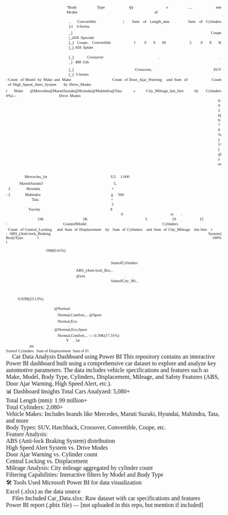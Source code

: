 <html><head><meta http-equiv="Content-Type" content="text/html; charset=utf-8" /><meta http-equiv="Content-Style-Type" content="text/css" /><meta name="generator" content="Aspose.Words for .NET 25.5.0" /><title></title><style type="text/css">body { font-family:'Times New Roman'; font-size:12pt }p { margin:0pt }li { margin-top:0pt; margin-bottom:0pt }</style></head><body><div><p style="margin-top:32.4pt; margin-left:121.35pt; text-align:justify; line-height:9.75pt"><span style="font-family:Calibri; font-size:8pt">“Body</span><span style="font-family:Calibri; font-size:8pt; letter-spacing:3.8pt"> </span><span style="font-family:Calibri; font-size:8pt">Type</span><span style="font-family:Calibri; font-size:8pt; letter-spacing:12.35pt"> </span><span style="font-family:Calibri; font-size:8pt">§§</span><span style="font-family:Calibri; font-size:8pt; letter-spacing:29.7pt"> </span><span style="font-family:Calibri; font-size:8pt">v</span><span style="font-family:Calibri; font-size:8pt; letter-spacing:3.55pt"> </span><span style="font-family:Calibri; font-size:8pt">....</span><span style="font-family:Calibri; font-size:8pt; letter-spacing:11.5pt"> </span><span style="font-family:Calibri; font-size:8pt">ene</span><span style="font-family:Calibri; font-size:8pt; letter-spacing:186.5pt"> </span><span style="font-family:Calibri; font-size:8pt">Mcdee</span><span style="font-family:Calibri; font-size:8pt; letter-spacing:152.9pt"> </span><span style="font-family:Calibri; font-size:8pt">ef</span></p><p style="margin-top:9.15pt; margin-left:126.35pt; text-align:justify; line-height:9.75pt"><span style="font-family:Calibri; font-size:8pt">..</span><span style="font-family:Calibri; font-size:8pt; letter-spacing:6.6pt"> </span><span style="font-family:Calibri; font-size:8pt">Convertible</span><span style="font-family:Calibri; font-size:8pt; letter-spacing:48.65pt"> </span><span style="font-family:Calibri; font-size:8pt">|</span><span style="font-family:Calibri; font-size:8pt; letter-spacing:10.4pt"> </span><span style="font-family:Calibri; font-size:8pt">Sum</span><span style="font-family:Calibri; font-size:8pt; letter-spacing:1.85pt"> </span><span style="font-family:Calibri; font-size:8pt">of</span><span style="font-family:Calibri; font-size:8pt; letter-spacing:1pt"> </span><span style="font-family:Calibri; font-size:8pt">Length_mm</span><span style="font-family:Calibri; font-size:8pt; letter-spacing:31.85pt"> </span><span style="font-family:Calibri; font-size:8pt">Sum</span><span style="font-family:Calibri; font-size:8pt; letter-spacing:1.85pt"> </span><span style="font-family:Calibri; font-size:8pt">of</span><span style="font-family:Calibri; font-size:8pt; letter-spacing:1pt"> </span><span style="font-family:Calibri; font-size:8pt">Cylinders</span><span style="font-family:Calibri; font-size:8pt; letter-spacing:46.4pt"> </span><span style="font-family:Calibri; font-size:8pt">LI</span><span style="font-family:Calibri; font-size:8pt; letter-spacing:5.25pt"> </span><span style="font-family:Calibri; font-size:8pt">3-Series</span></p><p style="margin-top:2.7pt; margin-left:126.35pt; text-align:justify; line-height:9.75pt"><span style="font-family:Calibri; font-size:8pt">_]</span><span style="font-family:Calibri; font-size:8pt; letter-spacing:4.2pt"> </span><span style="font-family:Calibri; font-size:8pt">Coupe</span><span style="font-family:Calibri; font-size:8pt; letter-spacing:286.7pt"> </span><span style="font-family:Calibri; font-size:8pt; letter-spacing:0.1pt">|_|458</span><span style="font-family:Calibri; font-size:8pt; letter-spacing:1.45pt"> </span><span style="font-family:Calibri; font-size:8pt">Speciale</span></p><p style="margin-left:126.35pt; text-align:justify; line-height:9.75pt"><span style="font-family:Calibri; font-size:8pt">[_]</span><span style="font-family:Calibri; font-size:8pt; letter-spacing:1.75pt"> </span><span style="font-family:Calibri; font-size:8pt">Coupe,</span><span style="font-family:Calibri; font-size:8pt; letter-spacing:2.2pt"> </span><span style="font-family:Calibri; font-size:8pt">Convertible</span><span style="font-family:Calibri; font-size:8pt; letter-spacing:40.65pt"> </span><span style="font-family:Calibri; font-size:8pt">1</span><span style="font-family:Calibri; font-size:8pt; letter-spacing:12.05pt"> </span><span style="font-family:Calibri; font-size:8pt">9</span><span style="font-family:Calibri; font-size:8pt; letter-spacing:9.05pt"> </span><span style="font-family:Calibri; font-size:8pt">9</span><span style="font-family:Calibri; font-size:8pt; letter-spacing:8.55pt"> </span><span style="font-family:Calibri; font-size:8pt">M</span><span style="font-family:Calibri; font-size:8pt; letter-spacing:42.6pt"> </span><span style="font-family:Calibri; font-size:8pt">2</span><span style="font-family:Calibri; font-size:8pt; letter-spacing:13.55pt"> </span><span style="font-family:Calibri; font-size:8pt">0</span><span style="font-family:Calibri; font-size:8pt; letter-spacing:8.55pt"> </span><span style="font-family:Calibri; font-size:8pt">8</span><span style="font-family:Calibri; font-size:8pt; letter-spacing:9.05pt"> </span><span style="font-family:Calibri; font-size:8pt">K</span><span style="font-family:Calibri; font-size:8pt; letter-spacing:49.25pt"> </span><span style="font-family:Calibri; font-size:8pt">[_]</span><span style="font-family:Calibri; font-size:8pt; letter-spacing:1.25pt"> </span><span style="font-family:Calibri; font-size:8pt">458</span><span style="font-family:Calibri; font-size:8pt; letter-spacing:1.45pt"> </span><span style="font-family:Calibri; font-size:8pt">Spider</span></p><p style="margin-top:9.65pt; margin-left:126.35pt; text-align:justify; line-height:9.75pt"><span style="font-family:Calibri; font-size:8pt">[_]</span><span style="font-family:Calibri; font-size:8pt; letter-spacing:1.75pt"> </span><span style="font-family:Calibri; font-size:8pt">Crossover</span><span style="font-family:Calibri; font-size:8pt; letter-spacing:84.95pt"> </span><span style="font-family:Calibri; font-size:8pt">.</span><span style="font-family:Calibri; font-size:8pt; letter-spacing:96.65pt"> </span><span style="font-family:Calibri; font-size:8pt">.</span><span style="font-family:Calibri; font-size:8pt; letter-spacing:86.2pt"> </span><span style="font-family:Calibri; font-size:8pt">_]</span><span style="font-family:Calibri; font-size:8pt; letter-spacing:3.7pt"> </span><span style="font-family:Calibri; font-size:8pt">488</span><span style="font-family:Calibri; font-size:8pt; letter-spacing:1.45pt"> </span><span style="font-family:Calibri; font-size:8pt">Gtb</span></p><p style="margin-top:5.15pt; margin-left:126.35pt; text-align:justify; line-height:9.75pt"><span style="font-family:Calibri; font-size:8pt">[_]</span><span style="font-family:Calibri; font-size:8pt; letter-spacing:1.75pt"> </span><span style="font-family:Calibri; font-size:8pt">Crossover,</span><span style="font-family:Calibri; font-size:8pt; letter-spacing:2.35pt"> </span><span style="font-family:Calibri; font-size:8pt">SUV</span><span style="font-family:Calibri; font-size:8pt; letter-spacing:255.95pt"> </span><span style="font-family:Calibri; font-size:8pt">[_]</span><span style="font-family:Calibri; font-size:8pt; letter-spacing:1.75pt"> </span><span style="font-family:Calibri; font-size:8pt">5-Series</span></p><p style="margin-top:1.2pt; margin-left:4pt; text-indent:-4pt; text-align:justify; line-height:9.75pt; -aw-import:list-item; -aw-list-level-number:0; -aw-list-number-format:':'; -aw-list-number-styles:'bullet'; -aw-list-padding-sml:1.86pt"><span style="-aw-import:ignore"><span style="font-family:Calibri; font-size:8pt"><span>:</span></span><span style="width:1.86pt; font:7pt 'Times New Roman'; display:inline-block"> </span></span><span style="font-family:Calibri; font-size:8pt">Count</span><span style="font-family:Calibri; font-size:8pt; letter-spacing:3pt"> </span><span style="font-family:Calibri; font-size:8pt">of</span><span style="font-family:Calibri; font-size:8pt; letter-spacing:0.5pt"> </span><span style="font-family:Calibri; font-size:8pt">Model</span><span style="font-family:Calibri; font-size:8pt; letter-spacing:2pt"> </span><span style="font-family:Calibri; font-size:8pt">by</span><span style="font-family:Calibri; font-size:8pt; letter-spacing:1.3pt"> </span><span style="font-family:Calibri; font-size:8pt">Make</span><span style="font-family:Calibri; font-size:8pt; letter-spacing:1.3pt"> </span><span style="font-family:Calibri; font-size:8pt">and</span><span style="font-family:Calibri; font-size:8pt; letter-spacing:1.85pt"> </span><span style="font-family:Calibri; font-size:8pt">Make</span><span style="font-family:Calibri; font-size:8pt; letter-spacing:80.4pt"> </span><span style="font-family:Calibri; font-size:8pt">Count</span><span style="font-family:Calibri; font-size:8pt; letter-spacing:2.5pt"> </span><span style="font-family:Calibri; font-size:8pt">of</span><span style="font-family:Calibri; font-size:8pt; letter-spacing:0.5pt"> </span><span style="font-family:Calibri; font-size:8pt">Door_Ajar_Warning</span><span style="font-family:Calibri; font-size:8pt; letter-spacing:6.8pt"> </span><span style="font-family:Calibri; font-size:8pt">and</span><span style="font-family:Calibri; font-size:8pt; letter-spacing:1.35pt"> </span><span style="font-family:Calibri; font-size:8pt">Sum</span><span style="font-family:Calibri; font-size:8pt; letter-spacing:3.3pt"> </span><span style="font-family:Calibri; font-size:8pt">of</span><span style="font-family:Calibri; font-size:8pt; letter-spacing:46.25pt"> </span><span style="font-family:Calibri; font-size:8pt">Count</span><span style="font-family:Calibri; font-size:8pt; letter-spacing:2.5pt"> </span><span style="font-family:Calibri; font-size:8pt">of</span><span style="font-family:Calibri; font-size:8pt; letter-spacing:1pt"> </span><span style="font-family:Calibri; font-size:8pt">High_Speed_Alert_System</span><span style="font-family:Calibri; font-size:8pt; letter-spacing:12.5pt"> </span><span style="font-family:Calibri; font-size:8pt">by</span><span style="font-family:Calibri; font-size:8pt; letter-spacing:1.3pt"> </span><span style="font-family:Calibri; font-size:8pt">Drive_Modes</span></p><p style="margin-top:2.7pt; text-align:justify; line-height:9.75pt"><span style="font-family:Calibri; font-size:8pt">i</span><span style="font-family:Calibri; font-size:8pt; letter-spacing:0.35pt"> </span><span style="font-family:Calibri; font-size:8pt">Make @Mercedes@MarutiSuzuki@Hyundai@Mahindra@Tata</span><span style="font-family:Calibri; font-size:8pt; letter-spacing:9.8pt"> </span><span style="font-family:Calibri; font-size:8pt">»</span><span style="font-family:Calibri; font-size:8pt; letter-spacing:8pt"> </span><span style="font-family:Calibri; font-size:8pt">City_Mileage_km_litre</span><span style="font-family:Calibri; font-size:8pt; letter-spacing:8.2pt"> </span><span style="font-family:Calibri; font-size:8pt">by</span><span style="font-family:Calibri; font-size:8pt; letter-spacing:1.3pt"> </span><span style="font-family:Calibri; font-size:8pt">Cylinders</span><span style="font-family:Calibri; font-size:8pt; letter-spacing:126.5pt"> </span><span style="font-family:Calibri; font-size:8pt">0%)—</span><span style="font-family:Calibri; font-size:8pt; letter-spacing:82.95pt"> </span><span style="font-family:Calibri; font-size:8pt">Drive</span><span style="font-family:Calibri; font-size:8pt; letter-spacing:1.45pt"> </span><span style="font-family:Calibri; font-size:8pt">Modes</span></p><p style="margin-left:425.3pt; margin-bottom:2.15pt; text-align:justify; line-height:9.75pt"><span style="font-family:Calibri; font-size:8pt">0.02k(0.79%)©)</span><span style="font-family:Calibri; font-size:8pt; letter-spacing:91.05pt"> </span><span style="font-family:Calibri; font-size:8pt">@yes</span></p></div><br style="clear:both; mso-break-type:section-break" /><div><p style="margin-left:37.3pt; text-align:justify; line-height:9.75pt"><span style="font-family:Calibri; font-size:8pt">Mercecles_|itt</span><span style="font-family:Calibri; font-size:8pt; letter-spacing:125.8pt"> </span><span style="font-family:Calibri; font-size:8pt">U2</span><span style="font-family:Calibri; font-size:8pt; letter-spacing:7.4pt"> </span><span style="font-family:Calibri; font-size:8pt">1.000</span></p><p style="margin-top:3.7pt; margin-left:26.85pt; text-align:justify; line-height:9.75pt"><span style="font-family:Calibri; font-size:8pt">MarutiSuzukiJ</span><span style="font-family:Calibri; font-size:8pt; letter-spacing:139.9pt"> </span><span style="font-family:Calibri; font-size:8pt">5,</span></p><p style="margin-top:1.2pt; margin-left:4.5pt; text-align:justify; line-height:9.75pt"><span style="font-family:Calibri; font-size:8pt">2</span><span style="font-family:Calibri; font-size:8pt; letter-spacing:30.45pt"> </span><span style="font-family:Calibri; font-size:8pt">Hyundai</span><span style="font-family:Calibri; font-size:8pt; letter-spacing:141.4pt"> </span><span style="font-family:Calibri; font-size:8pt">=</span></p><p style="margin-top:2.2pt; margin-left:4.5pt; text-indent:-4.5pt; text-align:justify; line-height:9.75pt; -aw-import:list-item; -aw-list-level-number:0; -aw-list-number-format:':'; -aw-list-number-styles:'bullet'; -aw-list-padding-sml:2.36pt"><span style="-aw-import:ignore"><span style="font-family:Calibri; font-size:8pt"><span>:</span></span><span style="width:2.36pt; font:7pt 'Times New Roman'; display:inline-block; -aw-import:spaces">&#xa0; </span></span><span style="font-family:Calibri; font-size:8pt">2</span><span style="font-family:Calibri; font-size:8pt; letter-spacing:27.45pt"> </span><span style="font-family:Calibri; font-size:8pt">Mahindra</span><span style="font-family:Calibri; font-size:8pt; letter-spacing:139.55pt"> </span><span style="font-family:Calibri; font-size:8pt">g</span><span style="font-family:Calibri; font-size:8pt; letter-spacing:7.85pt"> </span><span style="font-family:Calibri; font-size:8pt">500</span></p><p style="margin-left:51.75pt; text-align:justify; line-height:9.75pt"><span style="font-family:Calibri; font-size:8pt">Tata</span><span style="font-family:Calibri; font-size:8pt; letter-spacing:143.1pt"> </span><span style="font-family:Calibri; font-size:8pt">=</span></p><p style="margin-left:211.9pt; text-align:justify; line-height:9.75pt"><span style="font-family:Calibri; font-size:8pt">5</span></p><p style="margin-left:44.75pt; text-align:justify; line-height:9.75pt"><span style="font-family:Calibri; font-size:8pt">Toyota|</span><span style="font-family:Calibri; font-size:8pt; letter-spacing:138.75pt"> </span><span style="font-family:Calibri; font-size:8pt">8</span></p><p style="margin-left:230.8pt; text-align:justify; line-height:9.75pt"><span style="font-family:Calibri; font-size:8pt">0</span><span style="font-family:Calibri; font-size:8pt; letter-spacing:93.6pt"> </span><span style="font-family:Calibri; font-size:8pt">ts</span><span style="font-family:Calibri; font-size:8pt; letter-spacing:13.25pt"> </span><span style="font-family:Calibri; font-size:8pt">.</span></p><p style="margin-left:64.15pt; text-align:justify; line-height:9.75pt"><span style="font-family:Calibri; font-size:8pt">OK</span><span style="font-family:Calibri; font-size:8pt; letter-spacing:76.3pt"> </span><span style="font-family:Calibri; font-size:8pt">1K</span><span style="font-family:Calibri; font-size:8pt; letter-spacing:113.35pt"> </span><span style="font-family:Calibri; font-size:8pt">5</span><span style="font-family:Calibri; font-size:8pt; letter-spacing:47.85pt"> </span><span style="font-family:Calibri; font-size:8pt">10</span><span style="font-family:Calibri; font-size:8pt; letter-spacing:45.3pt"> </span><span style="font-family:Calibri; font-size:8pt">15</span></p><p style="margin-left:114.4pt; text-indent:-114.4pt; text-align:justify; line-height:9.75pt; -aw-import:list-item; -aw-list-level-number:0; -aw-list-number-format:':'; -aw-list-number-styles:'bullet'; -aw-list-padding-sml:112.26pt"><span style="-aw-import:ignore"><span style="font-family:Calibri; font-size:8pt"><span>:</span></span><span style="width:112.26pt; font:7pt 'Times New Roman'; display:inline-block; -aw-import:spaces">&#xa0;&#xa0;&#xa0;&#xa0;&#xa0;&#xa0;&#xa0;&#xa0;&#xa0;&#xa0;&#xa0;&#xa0;&#xa0;&#xa0;&#xa0;&#xa0;&#xa0;&#xa0;&#xa0;&#xa0;&#xa0;&#xa0;&#xa0;&#xa0;&#xa0;&#xa0;&#xa0;&#xa0;&#xa0;&#xa0;&#xa0;&#xa0;&#xa0;&#xa0;&#xa0;&#xa0;&#xa0;&#xa0;&#xa0;&#xa0;&#xa0;&#xa0;&#xa0;&#xa0;&#xa0;&#xa0;&#xa0;&#xa0;&#xa0;&#xa0;&#xa0;&#xa0;&#xa0;&#xa0;&#xa0;&#xa0;&#xa0;&#xa0;&#xa0;&#xa0;&#xa0;&#xa0;&#xa0;&#xa0;&#xa0;&#xa0;&#xa0;&#xa0;&#xa0;&#xa0;&#xa0;&#xa0;&#xa0;&#xa0;&#xa0;&#xa0; </span></span><span style="font-family:Calibri; font-size:8pt">CountofModel</span><span style="font-family:Calibri; font-size:8pt; letter-spacing:150.2pt"> </span><span style="font-family:Calibri; font-size:8pt">Cylinders</span></p><p style="margin-top:1.7pt; margin-left:4pt; text-align:justify; line-height:9.75pt"><span style="font-family:Calibri; font-size:8pt">Count</span><span style="font-family:Calibri; font-size:8pt; letter-spacing:3pt"> </span><span style="font-family:Calibri; font-size:8pt">of</span><span style="font-family:Calibri; font-size:8pt; letter-spacing:0.5pt"> </span><span style="font-family:Calibri; font-size:8pt">Central_Locking</span><span style="font-family:Calibri; font-size:8pt; letter-spacing:8.4pt"> </span><span style="font-family:Calibri; font-size:8pt">and</span><span style="font-family:Calibri; font-size:8pt; letter-spacing:1.85pt"> </span><span style="font-family:Calibri; font-size:8pt">Sum</span><span style="font-family:Calibri; font-size:8pt; letter-spacing:2.8pt"> </span><span style="font-family:Calibri; font-size:8pt">of</span><span style="font-family:Calibri; font-size:8pt; letter-spacing:1pt"> </span><span style="font-family:Calibri; font-size:8pt">Displacement</span><span style="font-family:Calibri; font-size:8pt; letter-spacing:6.55pt"> </span><span style="font-family:Calibri; font-size:8pt">by</span><span style="font-family:Calibri; font-size:8pt; letter-spacing:4.3pt"> </span><span style="font-family:Calibri; font-size:8pt">Sum</span><span style="font-family:Calibri; font-size:8pt; letter-spacing:2.8pt"> </span><span style="font-family:Calibri; font-size:8pt">of</span><span style="font-family:Calibri; font-size:8pt; letter-spacing:1pt"> </span><span style="font-family:Calibri; font-size:8pt">Cylinders</span><span style="font-family:Calibri; font-size:8pt; letter-spacing:5.65pt"> </span><span style="font-family:Calibri; font-size:8pt">and</span><span style="font-family:Calibri; font-size:8pt; letter-spacing:1.35pt"> </span><span style="font-family:Calibri; font-size:8pt">Sum</span><span style="font-family:Calibri; font-size:8pt; letter-spacing:2.8pt"> </span><span style="font-family:Calibri; font-size:8pt">of</span><span style="font-family:Calibri; font-size:8pt; letter-spacing:1pt"> </span><span style="font-family:Calibri; font-size:8pt">City_Mileage</span><span style="font-family:Calibri; font-size:8pt; letter-spacing:5.95pt"> </span><span style="font-family:Calibri; font-size:8pt">km</span><span style="font-family:Calibri; font-size:8pt; letter-spacing:0.6pt"> </span><span style="font-family:Calibri; font-size:8pt">litre</span><span style="font-family:Calibri; font-size:8pt; letter-spacing:5.95pt"> </span><span style="font-family:Calibri; font-size:8pt">r</span></p><p style="text-align:justify; line-height:8pt; -aw-import:list-item; -aw-list-level-number:0; -aw-list-number-format:':'; -aw-list-number-styles:'bullet'; -aw-list-padding-sml:4.81pt"><span style="-aw-import:ignore"><span style="font-family:Calibri; font-size:8pt"><span>:</span></span><span style="width:4.81pt; font:7pt 'Times New Roman'; display:inline-block; -aw-import:spaces">&#xa0;&#xa0; </span></span><span style="font-family:Calibri; font-size:8pt">ABS_(Anti-lock_Braking</span><span style="font-family:Calibri; font-size:8pt; letter-spacing:11.6pt"> </span><span style="font-family:Calibri; font-size:8pt">System)</span><span style="font-family:Calibri; font-size:8pt; letter-spacing:285.65pt"> </span><span style="font-family:Calibri; font-size:8pt; letter-spacing:0.2pt">BodyType </span><span style="font-family:Calibri; font-size:8pt">i</span><span style="font-family:Calibri; font-size:8pt; letter-spacing:319.65pt"> </span><span style="font-family:Calibri; font-size:8pt">100%</span><span style="font-family:Calibri; font-size:8pt; letter-spacing:66.35pt"> </span><span style="font-family:Calibri; font-size:8pt">i</span></p><p style="margin-top:7.65pt; margin-left:80.6pt; text-align:justify; line-height:9.75pt"><span style="font-family:Calibri; font-size:8pt">OM(0.01%)</span></p><p style="margin-top:15.1pt; margin-left:210.4pt; text-align:justify; line-height:9.75pt"><span style="font-family:Calibri; font-size:8pt; letter-spacing:0.1pt">SumofCylinders</span></p><p style="margin-top:5.15pt; margin-left:140.25pt; text-align:justify; line-height:9.75pt"><span style="font-family:Calibri; font-size:8pt">ABS_(Anti-lock_Bra...</span></p><p style="margin-top:1.7pt; margin-left:140.75pt; text-align:justify; line-height:9.75pt"><span style="font-family:Calibri; font-size:8pt">@yes</span><span style="font-family:Calibri; font-size:8pt; letter-spacing:76.8pt"> </span><span style="font-family:Calibri; font-size:8pt">.</span><span style="font-family:Calibri; font-size:8pt; letter-spacing:12.1pt"> </span><span style="font-family:Calibri; font-size:8pt">.</span></p><p style="margin-left:210.4pt; text-align:justify; line-height:9.75pt"><span style="font-family:Calibri; font-size:8pt; letter-spacing:0.1pt">SumofCity_Mi...</span></p><p style="margin-top:26.55pt; margin-left:23.9pt; text-align:justify; line-height:9.75pt"><span style="font-family:Calibri; font-size:8pt">0.92M(23.13%)</span></p><p style="margin-left:96.5pt; text-align:justify; line-height:9.75pt"><br style="clear:both; mso-column-break-before:always" /><span style="font-family:Calibri; font-size:8pt">@Normal</span></p><p style="margin-top:2.5pt; margin-left:97pt; text-indent:6.45pt; text-align:justify; line-height:10.9pt"><span style="font-family:Calibri; font-size:8pt">Normal,Comfort,... @Sport</span></p><p style="margin-top:2.2pt; margin-left:103.45pt; text-align:justify; line-height:9.75pt"><span style="font-family:Calibri; font-size:8pt">Normal,Eco</span></p><p style="margin-left:97pt; text-indent:27.85pt; line-height:8pt"><span style="font-family:Calibri; font-size:8pt">.</span><br /><span style="font-family:Calibri; font-size:8pt">@Normal,Eco,Sport</span></p><p style="margin-top:3.15pt; margin-left:27.85pt; text-indent:75.6pt; text-align:justify; line-height:8.95pt"><span style="font-family:Calibri; font-size:8pt">Normal,Comfort,... \—0.39K(17.31%)</span></p><p style="margin-left:120.35pt; text-align:justify; line-height:9.75pt"><span style="font-family:Calibri; font-size:8pt">Y</span><span style="font-family:Calibri; font-size:8pt; letter-spacing:6.25pt"> </span><span style="font-family:Calibri; font-size:8pt">.</span><span style="font-family:Calibri; font-size:8pt; letter-spacing:1.15pt"> </span><span style="font-family:Calibri; font-size:8pt">54</span></p><p style="margin-top:1.7pt; margin-left:47.25pt; text-align:justify; line-height:9.75pt"><span style="font-family:Calibri; font-size:8pt">mi</span></p><p style="text-align:justify; line-height:9.75pt"><span style="font-family:Calibri; font-size:8pt; letter-spacing:0.25pt">Sumof</span><span style="font-family:Calibri; font-size:8pt"> Cylinders</span><span style="font-family:Calibri; font-size:8pt; letter-spacing:3.15pt"> </span><span style="font-family:Calibri; font-size:8pt">Sum of Displacement</span><span style="font-family:Calibri; font-size:8pt; letter-spacing:1.55pt"> </span><span style="font-family:Calibri; font-size:8pt">Sum of Fi</span></p></div></body></html>

🚗 Car Data Analysis Dashboard using Power BI
This repository contains an interactive Power BI dashboard built using a comprehensive car dataset to explore and analyze key automotive parameters. The data includes vehicle specifications and features such as Make, Model, Body Type, Cylinders, Displacement, Mileage, and Safety Features (ABS, Door Ajar Warning, High Speed Alert, etc.).

📊 Dashboard Insights
Total Cars Analyzed: 5,080+

Total Length (mm): 1.99 million+

Total Cylinders: 2,080+

Vehicle Makes: Includes brands like Mercedes, Maruti Suzuki, Hyundai, Mahindra, Tata, and more

Body Types: SUV, Hatchback, Crossover, Convertible, Coupe, etc.

Feature Analysis:

ABS (Anti-lock Braking System) distribution

High Speed Alert System vs. Drive Modes

Door Ajar Warning vs. Cylinder count

Central Locking vs. Displacement

Mileage Analysis: City mileage aggregated by cylinder count

Filtering Capabilities: Interactive filters by Model and Body Type

🛠 Tools Used
Microsoft Power BI for data visualization

Excel (.xlsx) as the data source

📁 Files Included
Car_Data.xlsx: Raw dataset with car specifications and features

Power BI report (.pbix file) — [not uploaded in this repo, but mention if included]

